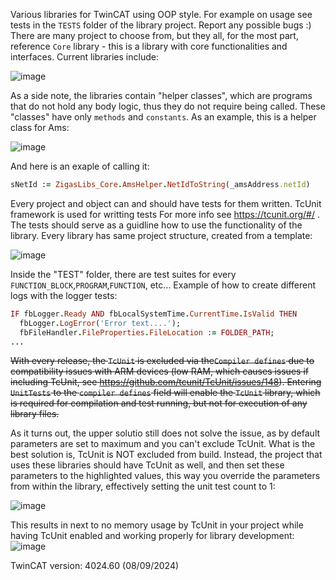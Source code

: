 Various libraries for TwinCAT using OOP style. For example on usage see tests in the ```TESTS``` folder of the library project. Report any possible bugs :) 
There are many project to choose from, but they all, for the most part, reference ```Core``` library - this is a library with core functionalities and interfaces.
Current libraries include:

![image](https://github.com/user-attachments/assets/a412012d-70e0-4f8a-9ab3-066319f4da57)

As a side note, the libraries contain "helper classes", which are programs that do not hold any body logic, thus they do not require being called. These "classes" have only ```methods``` and ```constants```. As an example, this is a helper class for Ams:

![image](https://github.com/user-attachments/assets/75aac691-a353-4d93-a660-af2455a43738)

And here is an exaple of calling it:
```Ruby
sNetId := ZigasLibs_Core.AmsHelper.NetIdToString(_amsAddress.netId)
```

Every project and object can and should have tests for them written. TcUnit framework is used for writting tests For more info see https://tcunit.org/#/ . The tests should serve as a guidline how to use the functionality of the library. Every library has same project structure, created from a template:

![image](https://github.com/user-attachments/assets/f9c60dcf-0ec2-45c2-91bf-91beabd425dd)

Inside the "TEST" folder, there are test suites for  every ```FUNCTION_BLOCK```,```PROGRAM```,```FUNCTION```, etc... Example of how to create different logs with the logger tests:

```ruby
IF fbLogger.Ready AND fbLocalSystemTime.CurrentTime.IsValid THEN
  fbLogger.LogError('Error text....');
  fbFileHandler.FileProperties.FileLocation := FOLDER_PATH;
...
```


~~With every release, the ```TcUnit``` is excluded via the```Compiler defines``` due to compatibility issues with ARM devices (low RAM, which causes issues if including TcUnit, see https://github.com/tcunit/TcUnit/issues/148). Entering ```UnitTests``` to the ```compiler defines``` field will enable the ```TcUnit``` library, which is required for compilation and test running, but not for execution of any library files.~~


As it turns out, the upper solutio still does not solve the issue, as by default parameters are set to maximum and you can't exclude TcUnit. What is the best solution is, TcUnit is NOT excluded from build. Instead, the project that uses these libraries should have TcUnit as well, and then set these parameters to the highlighted values, this way you override the parameters from within the library, effectively setting the unit test count to 1:

![image](https://github.com/user-attachments/assets/31997d48-711f-4992-bb0f-0d20825c394e)


This results in next to no memory usage by TcUnit in your project while having TcUnit enabled and working properly for library development:
![image](https://github.com/user-attachments/assets/9e823942-b539-4dea-912b-58a2a228e053)




TwinCAT version: 4024.60 (08/09/2024)
